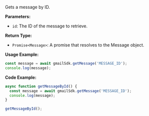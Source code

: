 Gets a message by ID.

**Parameters:**

- `id`: The ID of the message to retrieve.

**Return Type:**

- `Promise<Message>`: A promise that resolves to the Message object.

**Usage Example:**

```typescript
const message = await gmailSdk.getMessage('MESSAGE_ID');
console.log(message);
```

**Code Example:**

```typescript
async function getMessageById() {
  const message = await gmailSdk.getMessage('MESSAGE_ID');
  console.log(message);
}

getMessageById();
```